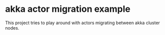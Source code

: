 # akka actor migration example

This project tries to play around with actors migrating between akka cluster nodes.
